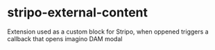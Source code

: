 # stripo-external-content

Extension used as a custom block for Stripo, when oppened triggers a callback that opens imagino DAM modal
